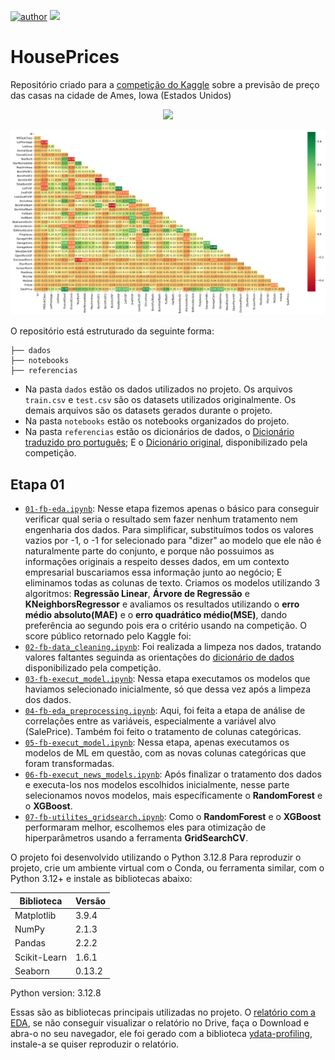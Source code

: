 [![author](https://img.shields.io/badge/Zeygler&nbsp;Oliveira-red.svg)](https://www.linkedin.com/in/zeygler-oliveira-a021a92a4/)
[![](https://img.shields.io/badge/Python-3.10+-blue.svg)](https://www.python.org/)

# HousePrices
Repositório criado para a [competição do Kaggle](https://www.kaggle.com/competitions/house-prices-advanced-regression-techniques/overview) sobre a previsão de preço das casas na cidade de Ames, Iowa (Estados Unidos)

<p align="center"> 
  <a href="https://www.linkedin.com/in/zeygler-oliveira-a021a92a4/" target="_blank"><img src="https://img.shields.io/badge/-LinkedIn-%230077B5?style=for-the-badge&logo=linkedin&logoColor=white" target="_blank"></a> 
</p>

![heatmap](https://github.com/ZeyOliveira/House-Prices/blob/main/imagens/correlacao_heatmap.png)

O repositório está estruturado da seguinte forma:
```
├── dados
├── notebooks
├── referencias
```

- Na pasta `dados` estão os dados utilizados no projeto. Os arquivos `train.csv` e `test.csv` são os datasets utilizados originalmente. Os demais arquivos são os datasets gerados durante o projeto.
- Na pasta `notebooks` estão os notebooks organizados do projeto.
- Na pasta `referencias` estão os dicionários de dados, o [Dicionário traduzido pro português](https://github.com/ZeyOliveira/House-Prices/blob/main/referencias/01_dicionario_de_dados.md); E o [Dicionário original](https://github.com/ZeyOliveira/House-Prices/blob/main/referencias/data_description.txt), disponibilizado pela competição.

## Etapa 01
 - [`01-fb-eda.ipynb`](https://github.com/ZeyOliveira/House-Prices/blob/main/notebooks/01-fb-eda.ipynb): Nesse etapa fizemos apenas o básico para conseguir verificar qual seria o resultado sem fazer nenhum tratamento nem engenharia dos dados. Para simplificar, substituímos todos os valores vazios por -1, o -1 for selecionado para "dizer" ao modelo que ele não é naturalmente parte do conjunto, e porque não possuimos as informações originais a respeito desses dados, em um contexto empresarial buscariamos essa informação junto ao negócio; E eliminamos todas as colunas de texto.
Criamos os modelos utilizando 3 algoritmos: **Regressão Linear**, **Árvore de Regressão** e **KNeighborsRegressor** e avaliamos os resultados utilizando o **erro médio absoluto(MAE)** e o **erro quadrático médio(MSE)**, dando preferência ao segundo pois era o critério usando na competição.
O score público retornado pelo Kaggle foi: 
  - [`02-fb-data_cleaning.ipynb`](https://github.com/ZeyOliveira/House-Prices/blob/main/notebooks/02-fb-data_cleaning.ipynb): Foi realizada a limpeza nos dados, tratando valores faltantes seguinda as orientações do [dicionário de dados](https://github.com/ZeyOliveira/House-Prices/blob/main/referencias/data_description.txt) disponibilizado pela competição.
  - [`03-fb-execut_model.ipynb`](https://github.com/ZeyOliveira/House-Prices/blob/main/notebooks/03-fb-execut_model.ipynb): Nessa etapa executamos os modelos que haviamos selecionado inicialmente, só que dessa vez após a limpeza dos dados.
  - [`04-fb-eda_preprocessing.ipynb`](https://github.com/ZeyOliveira/House-Prices/blob/main/notebooks/04-fb-eda_preprocessing.ipynb): Aqui, foi feita a etapa de análise de correlações entre as variáveis, especialmente a variável alvo (SalePrice). Também foi feito o tratamento de colunas categóricas.
  - [`05-fb-execut_model.ipynb`](https://github.com/ZeyOliveira/House-Prices/blob/main/notebooks/05-fb-execut_model.ipynb): Nessa etapa, apenas executamos os modelos de ML em questão, com as novas colunas categóricas que foram transformadas.
  - [`06-fb-execut_news_models.ipynb`](https://github.com/ZeyOliveira/House-Prices/blob/main/notebooks/06-fb-execut_news_models.ipynb): Após finalizar o tratamento dos dados e executa-los nos modelos escolhidos inicialmente, nesse parte selecionamos novos modelos, mais específicamente o **RandomForest** e o **XGBoost**.
  - [`07-fb-utilites_gridsearch.ipynb`](https://github.com/ZeyOliveira/House-Prices/blob/main/notebooks/07-fb-utilites_gridsearch.ipynb): Como o **RandomForest** e o **XGBoost** performaram melhor, escolhemos eles para otimização de hiperparâmetros usando a ferramenta **GridSearchCV**.


O projeto foi desenvolvido utilizando o Python 3.12.8 Para reproduzir o projeto, crie um ambiente virtual com o Conda, ou ferramenta similar, com o Python 3.12+ e instale as bibliotecas abaixo:

| Biblioteca       | Versão |
| ---------------- | ------ |
| Matplotlib       | 3.9.4  |
| NumPy            | 2.1.3 |
| Pandas           | 2.2.2  |
| Scikit-Learn     | 1.6.1  |
| Seaborn          | 0.13.2 |

Python version: 3.12.8


Essas são as bibliotecas principais utilizadas no projeto. O [relatório com a EDA](https://drive.google.com/file/d/1ABvcthaRopj2CZFP4e4hHX7xORcXu6LA/view?usp=sharing), se não conseguir visualizar o relatório no Drive, faça o Download e abra-o no seu navegador, ele foi gerado com a biblioteca [ydata-profiling](https://github.com/ydataai/ydata-profiling), instale-a se quiser reproduzir o relatório.
